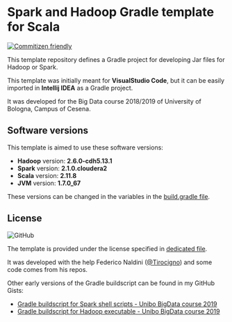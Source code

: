 # Spark and Hadoop Gradle template for Scala
[![Commitizen friendly](https://img.shields.io/badge/commitizen-friendly-brightgreen.svg)](http://commitizen.github.io/cz-cli/)

This template repository defines a Gradle project for developing Jar files for Hadoop or Spark.

This template was initially meant for **VisualStudio Code**, but it can be easily imported in **Intellij IDEA** as a Gradle project.

It was developed for the Big Data course 2018/2019 of University of Bologna, Campus of Cesena.

## Software versions

This template is aimed to use these software versions:

- **Hadoop** version: **2.6.0-cdh5.13.1**
- **Spark** version: **2.1.0.cloudera2**
- **Scala** version: **2.11.8**
- **JVM** version: **1.7.0_67**

These versions can be changed in the variables in the [build.gradle file](./build.gradle).

## License
![GitHub](https://img.shields.io/github/license/niccomlt/Big-Data-18-19-VSCode-template.svg)

The template is provided under the license specified in [dedicated file](./LICENSE).

It was developed with the help Federico Naldini ([@Tirocigno](https://github.com/Tirocigno)) and some code comes from his repos.

Other early versions of the Gradle buildscript can be found in my GitHub Gists:

- [Gradle buildscript for Spark shell scripts - Unibo BigData course 2019](https://gist.github.com/NiccoMlt/21307275582838261ee7c680f48f9ba4)
- [Gradle buildscript for Hadoop executable - Unibo BigData course 2019](https://gist.github.com/NiccoMlt/5160ec29d499ce9ac800f76d1e1431d1)
